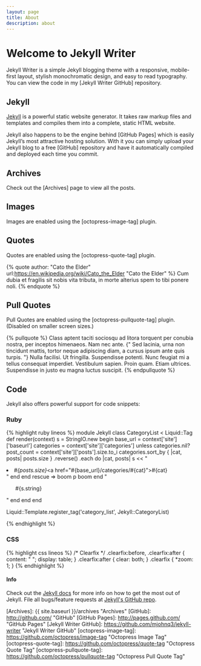 ```yaml
---
layout: page
title: About
description: about
---
```


# Welcome to Jekyll Writer
Jekyll Writer is a simple Jekyll blogging theme with a responsive, mobile-first
layout, stylish monochromatic design, and easy to read typography. You can view the
code in my [Jekyll Writer GitHub] repository.

## Jekyll
[Jekyll] is a powerful static website generator. It takes raw markup files and templates
and compiles them into a complete, static HTML website.

Jekyll also happens to be the engine behind [GitHub Pages] which is easily Jekyll’s
most attractive hosting solution. With it you can simply upload your Jekyll blog
to a free [GitHub] repository and have it automatically compiled and deployed each
time you commit.

## Archives
Check out the [Archives] page to view all the posts.

## Images
Images are enabled using the [octopress-image-tag] plugin.

## Quotes
Quotes are enabled using the [octopress-quote-tag] plugin.

{% quote author: "Cato the Elder" url:https://en.wikipedia.org/wiki/Cato_the_Elder "Cato the Elder" %}
Cum dubia et fragilis sit nobis vita tributa, in morte alterius spem to tibi ponere noli.
{% endquote %}

## Pull Quotes
Pull Quotes are enabled using the [octopress-pullquote-tag] plugin. (Disabled on smaller
screen sizes.)

{% pullquote %}
Class aptent taciti sociosqu ad litora torquent per conubia nostra, per inceptos
himenaeos. Nam nec ante. {" Sed lacinia, urna non tincidunt mattis, tortor neque adipiscing
diam, a cursus ipsum ante quis turpis. "} Nulla facilisi. Ut fringilla. Suspendisse potenti.
Nunc feugiat mi a tellus consequat imperdiet. Vestibulum sapien. Proin quam.
Etiam ultrices. Suspendisse in justo eu magna luctus suscipit.
{% endpullquote %}

## Code
Jekyll also offers powerful support for code snippets:

### Ruby
{% highlight ruby lineos %}
module Jekyll
  class CategoryList < Liquid::Tag
    def render(context)
      s = StringIO.new
      begin
        base_url = context['site']['baseurl']
        categories = context['site']['categories']
        unless categories.nil?
          post_count = context['site']['posts'].size.to_i
          categories.sort_by { |cat, posts| posts.size }
            .reverse()
            .each do |cat, posts|
               s << "<li><em>#{posts.size}</em><a href=\"#{base_url}/categories/#{cat}\">#{cat}</a></li>"
            end
        end
      rescue => boom
        p boom
      end
      "<ul>#{s.string}</ul>"
    end
  end
end

Liquid::Template.register_tag('category_list', Jekyll::CategoryList)

{% endhighlight %}

### CSS
{% highlight css lineos %}
/* Clearfix */
.clearfix:before,
.clearfix:after {
  content: " ";
  display: table;
}
.clearfix:after {
  clear: both;
}
.clearfix {
  *zoom: 1;
}
{% endhighlight %}

#### Info
Check out the [Jekyll docs] for more info on how to get the most out of Jekyll. File all bugs/feature requests at [Jekyll's GitHub repo][jekyll-gh].


[jekyll-gh]: http://github.com/mojombo/jekyll "Jekyll GitHub repo"
[Jekyll]:    http://jekyllrb.com "Jekyll"
[Jekyll docs]: http://jekyllrb.com/docs/home/ "Jekyll documentation"
[Archives]: {{ site.baseurl }}/archives "Archives"
[GitHub]: http://github.com/ "GitHub"
[GitHub Pages]: http://pages.github.com/ "GitHub Pages"
[Jekyll Writer GitHub]: https://github.com/mjohnq3/jekyll-writer "Jekyll Writer GitHub"
[octopress-image-tag]: https://github.com/octopress/image-tag "Octopress Image Tag"
[octopress-quote-tag]: https://github.com/octopress/quote-tag "Octopress Quote Tag"
[octopress-pullquote-tag]: https://github.com/octopress/pullquote-tag "Octopress Pull Quote Tag"
